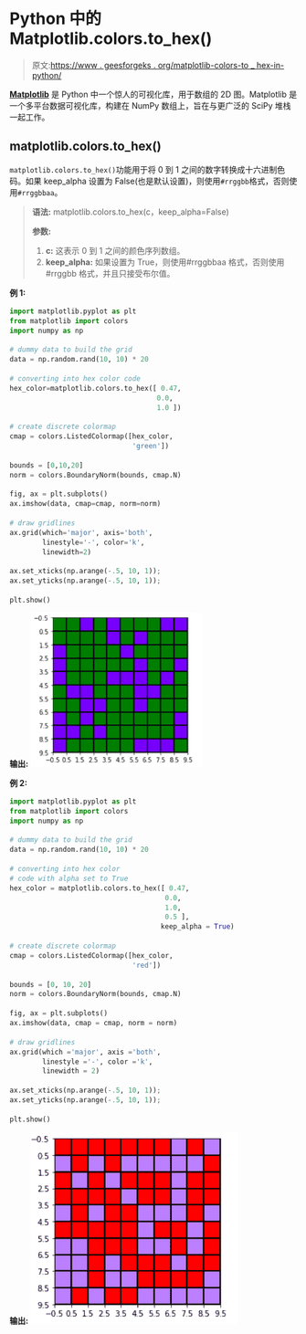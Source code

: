 # Python 中的 Matplotlib.colors.to_hex()

> 原文:[https://www . geesforgeks . org/matplotlib-colors-to _ hex-in-python/](https://www.geeksforgeeks.org/matplotlib-colors-to_hex-in-python/)

**[Matplotlib](http://geeksforgeeks.org/python-matplotlib-an-overview/)** 是 Python 中一个惊人的可视化库，用于数组的 2D 图。Matplotlib 是一个多平台数据可视化库，构建在 NumPy 数组上，旨在与更广泛的 SciPy 堆栈一起工作。

## matplotlib.colors.to_hex()

`matplotlib.colors.to_hex()`功能用于将 0 到 1 之间的数字转换成十六进制色码。如果 keep_alpha 设置为 False(也是默认设置)，则使用`#rrggbb`格式，否则使用`#rrggbbaa`。

> **语法:** matplotlib.colors.to_hex(c，keep_alpha=False)
> 
> **参数:**
> 
> 1.  **c:** 这表示 0 到 1 之间的颜色序列数组。
> 2.  **keep_alpha:** 如果设置为 True，则使用#rrggbbaa 格式，否则使用#rrggbb 格式，并且只接受布尔值。

**例 1:**

```py
import matplotlib.pyplot as plt
from matplotlib import colors
import numpy as np

# dummy data to build the grid
data = np.random.rand(10, 10) * 20

# converting into hex color code
hex_color=matplotlib.colors.to_hex([ 0.47, 
                                    0.0, 
                                    1.0 ])

# create discrete colormap
cmap = colors.ListedColormap([hex_color, 
                              'green'])

bounds = [0,10,20]
norm = colors.BoundaryNorm(bounds, cmap.N)

fig, ax = plt.subplots()
ax.imshow(data, cmap=cmap, norm=norm)

# draw gridlines
ax.grid(which='major', axis='both', 
        linestyle='-', color='k',
        linewidth=2)

ax.set_xticks(np.arange(-.5, 10, 1));
ax.set_yticks(np.arange(-.5, 10, 1));

plt.show()
```

**输出:**
![](img/bde4e23e4fe25d2d28ad8af0d88ed799.png)

**例 2:**

```py
import matplotlib.pyplot as plt
from matplotlib import colors
import numpy as np

# dummy data to build the grid
data = np.random.rand(10, 10) * 20

# converting into hex color
# code with alpha set to True
hex_color = matplotlib.colors.to_hex([ 0.47,
                                      0.0, 
                                      1.0, 
                                      0.5 ],
                                     keep_alpha = True)

# create discrete colormap
cmap = colors.ListedColormap([hex_color, 
                              'red'])

bounds = [0, 10, 20]
norm = colors.BoundaryNorm(bounds, cmap.N)

fig, ax = plt.subplots()
ax.imshow(data, cmap = cmap, norm = norm)

# draw gridlines
ax.grid(which ='major', axis ='both', 
        linestyle ='-', color ='k', 
        linewidth = 2)

ax.set_xticks(np.arange(-.5, 10, 1));
ax.set_yticks(np.arange(-.5, 10, 1));

plt.show()
```

 **输出:**
![](img/abdfe0f8adf8d187560d1bca3cbe78a6.png)